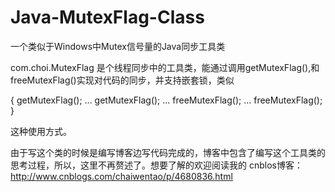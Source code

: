 # Java-MutexFlag-Class
一个类似于Windows中Mutex信号量的Java同步工具类

com.choi.MutexFlag 是个线程同步中的工具类，能通过调用getMutexFlag(),和freeMutexFlag()实现对代码的同步，并支持嵌套锁，类似

{
getMutexFlag();
...
getMutexFlag();
...
freeMutexFlag();
...
freeMutexFlag();
}

这种使用方式。

由于写这个类的时候是编写博客边写代码完成的，博客中包含了编写这个工具类的思考过程，所以，这里不再赘述了。想要了解的欢迎阅读我的
cnblos博客：http://www.cnblogs.com/chaiwentao/p/4680836.html
